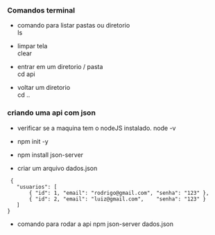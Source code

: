 ### Comandos terminal

* comando para listar pastas ou diretorio <br>
ls

* limpar tela <br>
clear

* entrar em um diretorio / pasta <br>
cd api

* voltar um diretorio <br>
cd ..

### criando uma api com json
* verificar se a maquina tem o nodeJS instalado.
    node -v
* npm init -y
* npm install json-server

* criar um arquivo dados.json
 ```
  {
    "usuarios": [
        { "id": 1, "email": "rodrigo@gmail.com", "senha": "123" },
        { "id": 2, "email": "luiz@gmail.com",    "senha": "123" }
    ]
}
```

* comando para rodar a api
npm json-server dados.json